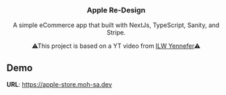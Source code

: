 <br/>
<p align="center">
  <h3 align="center">Apple Re-Design</h3>
  <p align="center">
  A simple eCommerce app that built with NextJs, TypeScript, Sanity, and Stripe.
  </p>
  <p align="center">
  ⚠This project is based on a YT video from <a href="https://youtu.be/DCTuw2P6DCU">ILW Yennefer</a>⚠
  </p>
</p>

## Demo

**URL**: https://apple-store.moh-sa.dev
